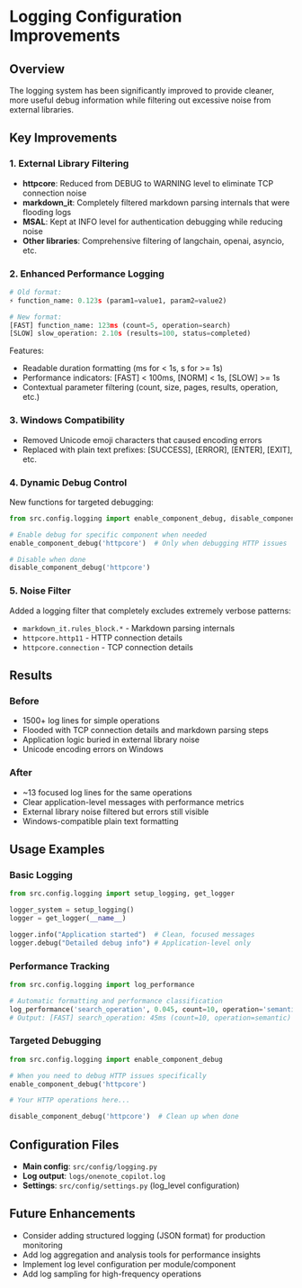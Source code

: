 # Logging Configuration Improvements

## Overview
The logging system has been significantly improved to provide cleaner, more useful debug information while filtering out excessive noise from external libraries.

## Key Improvements

### 1. External Library Filtering
- **httpcore**: Reduced from DEBUG to WARNING level to eliminate TCP connection noise
- **markdown_it**: Completely filtered markdown parsing internals that were flooding logs
- **MSAL**: Kept at INFO level for authentication debugging while reducing noise
- **Other libraries**: Comprehensive filtering of langchain, openai, asyncio, etc.

### 2. Enhanced Performance Logging
```python
# Old format:
⚡ function_name: 0.123s (param1=value1, param2=value2)

# New format:
[FAST] function_name: 123ms (count=5, operation=search)
[SLOW] slow_operation: 2.10s (results=100, status=completed)
```

Features:
- Readable duration formatting (ms for < 1s, s for >= 1s)
- Performance indicators: [FAST] < 100ms, [NORM] < 1s, [SLOW] >= 1s
- Contextual parameter filtering (count, size, pages, results, operation, etc.)

### 3. Windows Compatibility
- Removed Unicode emoji characters that caused encoding errors
- Replaced with plain text prefixes: [SUCCESS], [ERROR], [ENTER], [EXIT], etc.

### 4. Dynamic Debug Control
New functions for targeted debugging:
```python
from src.config.logging import enable_component_debug, disable_component_debug

# Enable debug for specific component when needed
enable_component_debug('httpcore')  # Only when debugging HTTP issues

# Disable when done
disable_component_debug('httpcore')
```

### 5. Noise Filter
Added a logging filter that completely excludes extremely verbose patterns:
- `markdown_it.rules_block.*` - Markdown parsing internals
- `httpcore.http11` - HTTP connection details
- `httpcore.connection` - TCP connection details

## Results

### Before
- 1500+ log lines for simple operations
- Flooded with TCP connection details and markdown parsing steps
- Application logic buried in external library noise
- Unicode encoding errors on Windows

### After
- ~13 focused log lines for the same operations
- Clear application-level messages with performance metrics
- External library noise filtered but errors still visible
- Windows-compatible plain text formatting

## Usage Examples

### Basic Logging
```python
from src.config.logging import setup_logging, get_logger

logger_system = setup_logging()
logger = get_logger(__name__)

logger.info("Application started")  # Clean, focused messages
logger.debug("Detailed debug info") # Application-level only
```

### Performance Tracking
```python
from src.config.logging import log_performance

# Automatic formatting and performance classification
log_performance('search_operation', 0.045, count=10, operation='semantic')
# Output: [FAST] search_operation: 45ms (count=10, operation=semantic)
```

### Targeted Debugging
```python
from src.config.logging import enable_component_debug

# When you need to debug HTTP issues specifically
enable_component_debug('httpcore')

# Your HTTP operations here...

disable_component_debug('httpcore')  # Clean up when done
```

## Configuration Files
- **Main config**: `src/config/logging.py`
- **Log output**: `logs/onenote_copilot.log`
- **Settings**: `src/config/settings.py` (log_level configuration)

## Future Enhancements
- Consider adding structured logging (JSON format) for production monitoring
- Add log aggregation and analysis tools for performance insights
- Implement log level configuration per module/component
- Add log sampling for high-frequency operations
